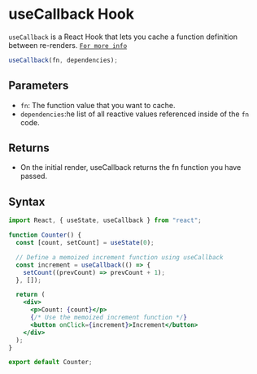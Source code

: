 # useCallback Hook

`useCallback` is a React Hook that lets you cache a function definition between re-renders.
[`For more info`](https://react.dev/reference/react/useCallback#)

```jsx
useCallback(fn, dependencies);
```

## Parameters

- `fn`: The function value that you want to cache.
- `dependencies`:he list of all reactive values referenced inside of the `fn` code.

## Returns

- On the initial render, useCallback returns the fn function you have passed.

## Syntax

```jsx
import React, { useState, useCallback } from "react";

function Counter() {
  const [count, setCount] = useState(0);

  // Define a memoized increment function using useCallback
  const increment = useCallback(() => {
    setCount((prevCount) => prevCount + 1);
  }, []);

  return (
    <div>
      <p>Count: {count}</p>
      {/* Use the memoized increment function */}
      <button onClick={increment}>Increment</button>
    </div>
  );
}

export default Counter;
```
